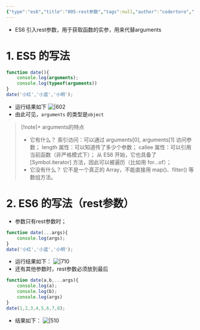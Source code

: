 ```yaml
---
{"type":"es6","title":"005-rest参数","tags":null,"author":"codertoro","establish":"2025-04-07","update":"2025-04-07","dg-publish":true,"permalink":"/Projects/004-ES6/005-rest参数/","dgPassFrontmatter":true,"created":"2025-04-07T23:04:22.417+08:00","updated":"2025-04-12T18:00:07.735+08:00"}
---
```


- ES6 引入rest参数，用于获取函数的实参，用来代替arguments
# 1. ES5 的写法
```javascript
function date(){
	console.log(arguments);
	console.log(typeof(arguments))
}
date('小红','小蓝','小明');
```
- 运行结果如下
![|602](https://img.codertoro.top//Bucket/Projects/ES6/202504072312140.png)
- 由此可见，`arguments` 的类型是`object`

> [!note]+ arguments的特点
> - 它有什么？
>  索引访问：可以通过 arguments[0], arguments[1] 访问参数；
>  length 属性：可以知道传了多少个参数；
> callee 属性：可以引用当前函数（非严格模式下）；
> 从 ES6 开始，它也具备了 [Symbol.iterator] 方法，因此可以被遍历（比如用 for...of）；
> - 它没有什么？
> 它不是一个真正的 Array，不能直接用 map()、filter() 等数组方法。

# 2. ES6 的写法（rest参数）
- 参数只有rest参数时；
```javascript
function date(...args){
	console.log(args); 
}
date('小红','小蓝','小明');
```
- 运行结果如下：
![|710](https://img.codertoro.top//Bucket/Projects/ES6/202504072347217.png)
- 还有其他参数时，rest参数必须放到最后
```javascript
function date(a,b,...args){
	console.log(a);
	console.log(b);
	console.log(args)
}
date(1,2,3,4,5,6,7,8);
```
- 结果如下：
![|510](https://img.codertoro.top//Bucket/Projects/ES6/202504080015580.png)


